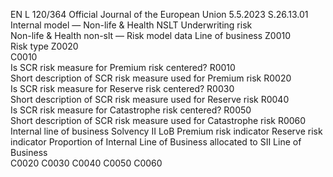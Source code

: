 EN  L 120/364 Official Journal of the European Union 5.5.2023
 S.26.13.01  
Internal model — Non-life & Health NSLT Underwriting risk  
Non-life & Health non-slt — Risk model data 
Line of 
business  Z0010  
Risk 
type  Z0020  
C0010  
Is SCR risk measure for Premium risk centered?  R0010  
Short description of SCR risk measure used for Premium 
risk  R0020  
Is SCR risk measure for Reserve risk centered?  R0030  
Short description of SCR risk measure used for Reserve risk  R0040  
Is SCR risk measure for Catastrophe risk centered?  R0050  
Short description of SCR risk measure used for Catastrophe 
risk  R0060  
Internal line of business  Solvency 
II LoB  Premium risk 
indicator  Reserve risk 
indicator  Proportion of Internal 
Line of Business 
allocated to SII Line of 
Business  
C0020  C0030  C0040  C0050  C0060